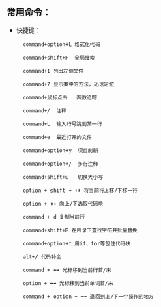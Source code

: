 ## 常用命令：

- 快捷键：

        command+option+L 格式化代码
        
        command+shift+F  全局搜索
        
        command+1 列出左侧文件
        
        command+7 显示类中的方法，迅速定位
        
        command+鼠标点击   函数追踪
        
        command+/  注释
        
        command+L  输入行号跳到某一行
        
        command+e  最近打开的文件
        
        command+option+y  项目刷新

        command+option+/  多行注释

        command+shift+u   切换大小写
        
        option + shift + ⬆️⬇️ 将当前行上移/下移一行

        option + ⬆️⬇️ 向上/下选取代码块
        
        command + d 复制当前行
        
        command+shift+R 在目录下查找字符并批量替换

        command+option+t 用if、for等包住代码块

        alt+/ 代码补全
        
        command + ⬅️➡️ 光标移到当前行首/末
        
        option + ⬅️➡️ 光标移到当前单词首/末
        
        command + option + ⬅️➡️ 退回到上/下一个操作的地方
